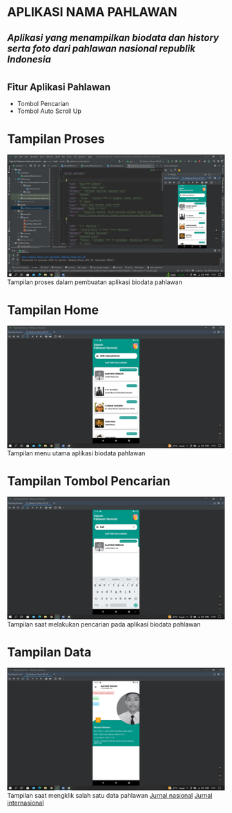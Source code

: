 # APLIKASI NAMA PAHLAWAN
## _Aplikasi yang menampilkan biodata dan history serta foto dari pahlawan nasional republik Indonesia_

#
#
#
#


## Fitur Aplikasi Pahlawan
- Tombol Pencarian
- Tombol Auto Scroll Up
#
# Tampilan Proses
![alt text](https://github.com/210320003/Projek-UAS-Android/blob/main/tampilan%20proses%20.jpg?raw=true)
Tampilan proses dalam pembuatan aplikasi biodata pahlawan
# Tampilan Home
![alt text](https://github.com/210320003/Projek-UAS-Android/blob/main/tampilan%20awal%20atau%20home.jpg?raw=true)
Tampilan menu utama aplikasi biodata pahlawan
# Tampilan Tombol Pencarian
![alt text](https://github.com/210320003/Projek-UAS-Android/blob/main/tampilan%20saat%20mencari.jpg?raw=true)
Tampilan saat melakukan pencarian pada aplikasi biodata pahlawan
# Tampilan Data
![alt text](https://github.com/210320003/Projek-UAS-Android/blob/main/tampilan%20saat%20menampilkan%20salah%201%20data.jpg?raw=true)
Tampilan saat mengklik salah satu data pahlawan 
[Jurnal nasional](https://journal.ibrahimy.ac.id/index.php/JIMI/article/view/892)
[Jurnal internasional](https://iocscience.org/ejournal/index.php/mantik/article/download/3325/2565/10909)
